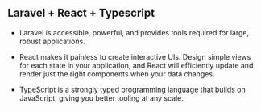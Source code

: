 ## Laravel + React + Typescript

- Laravel is accessible, powerful, and provides tools required for large, robust applications.

- React makes it painless to create interactive UIs. Design simple views for each state in your application, and React will efficiently update and render just the right components when your data changes.

- TypeScript is a strongly typed programming language that builds on JavaScript, giving you better tooling at any scale.
